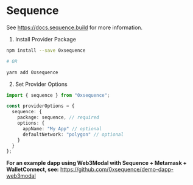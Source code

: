 # Sequence

See https://docs.sequence.build for more information.

1. Install Provider Package

```bash
npm install --save 0xsequence

# OR

yarn add 0xsequence
```

2. Set Provider Options

```ts
import { sequence } from "0xsequence";

const providerOptions = {
  sequence: {
    package: sequence, // required
    options: {
      appName: "My App" // optional
      defaultNetwork: "polygon" // optional
    }
  }
};
```

**For an example dapp using Web3Modal with Sequence + Metamask + WalletConnect, see:** https://github.com/0xsequence/demo-dapp-web3modal
